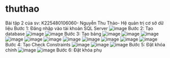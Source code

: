 # thuthao
Bài tập 2 của sv: K225480106060- Nguyễn Thu Thảo- Hệ quản trị cơ sở dữ liệu
Bước 1: Đăng nhập vào tài khoản SQL Server
![image](https://github.com/user-attachments/assets/9e312a7d-f4f4-453c-a4c4-4a2aad8c1666)
Bước 2: Tạo database
![image](https://github.com/user-attachments/assets/a4c3d273-8f53-475b-8192-87dbe6184b78)
![image](https://github.com/user-attachments/assets/9b39a6c6-3492-4e8c-87a2-580baaf00d9c)
Bước 3: Tạo bảng
![image](https://github.com/user-attachments/assets/eea88d91-fd4f-46ae-ac12-32cfd4b77c55)
![image](https://github.com/user-attachments/assets/8c28c038-bad5-4ab4-8d05-fad4eb54f780)
![image](https://github.com/user-attachments/assets/91d0cc73-40e3-4124-8c55-e4c51ca937e2)
![image](https://github.com/user-attachments/assets/5fafcb39-4af8-40d5-97d6-913a49e6265d)
![image](https://github.com/user-attachments/assets/f0f920bc-a587-42b8-960d-0fc698b28abf)
![image](https://github.com/user-attachments/assets/bf793b53-519b-4d6a-af64-7875550594a6)
![image](https://github.com/user-attachments/assets/f0d56e17-d4f4-46bd-bb5f-561bdc6fe7ad)
![image](https://github.com/user-attachments/assets/549130e6-89e2-4f6e-a441-50bc7e90cbbf)
![image](https://github.com/user-attachments/assets/06e1d12f-120a-4fb8-820e-b3b1abb33dfa)
![image](https://github.com/user-attachments/assets/da40ccc8-0df2-4c16-ab22-36ef7bfa3e43)
![image](https://github.com/user-attachments/assets/085dcdbf-ba91-4b97-ae12-1f24fa5870de)
Bước 4: Tạo Check Constraints
![image](https://github.com/user-attachments/assets/d6508a5f-143a-43df-9d34-d8272e7b6403)
![image](https://github.com/user-attachments/assets/9c5ad45a-1460-402e-8a7f-643e359c8d12)
![image](https://github.com/user-attachments/assets/99aff209-6012-42fa-86e1-3536dbb060a0)
Bước 5: Đặt khóa chính
![image](https://github.com/user-attachments/assets/b3bc660b-5e28-466a-a17e-594474d0fb9b)
![image](https://github.com/user-attachments/assets/a4d550dc-392a-4e2e-8316-fdbad7d60513)
Bước 6: Đặt khóa phụ
